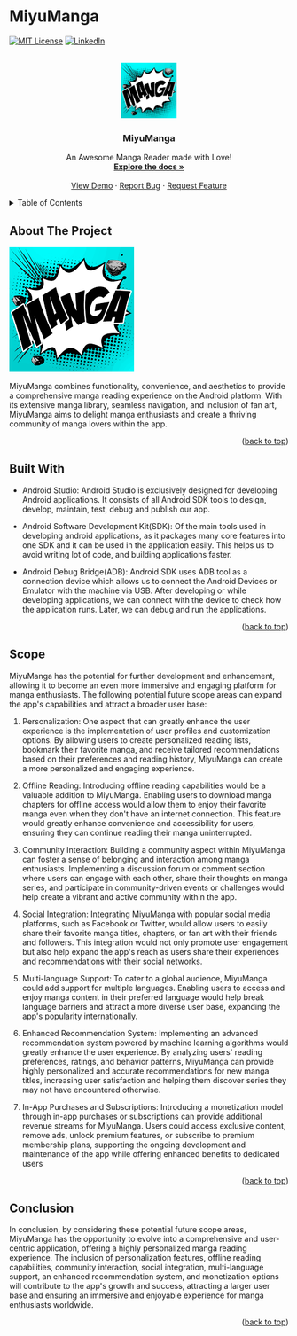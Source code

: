 # MiyuManga

<a name="readme-top"></a>

[![MIT License][license-shield]][license-url]
[![LinkedIn][linkedin-shield]][linkedin-url]


<!-- PROJECT LOGO -->
<br />
<div align="center">
  
  <a href="https://github.com/othneildrew/Best-README-Template">
    <img src="Images/images.png" alt="Logo" width="100" height="100">
  </a>
  <h3 align="center">MiyuManga</h3>

  <p align="center">
    An Awesome Manga Reader made with Love!
    <br />
    <a href="https://github.com/AshishKumarD/MiyuManga"><strong>Explore the docs »</strong></a>
    <br />
    <br />
    <a href="https://github.com/AshishKumarD/MiyuManga">View Demo</a>
    ·
    <a href="https://github.com/AshishKumarD/MiyuManga/issues">Report Bug</a>
    ·
    <a href="https://github.com/AshishKumarD/MiyuManga/issues">Request Feature</a>
  </p>
</div>

<!-- TABLE OF CONTENTS -->
<details>
  <summary>Table of Contents</summary>
  <ol>
    <li>
      <a>Introduction</a>
        <ul>
          <li><a href="#about-the-project">About the Project</a></li>
        </ul>
        <ul>
          <li><a href="#built-with">Built With</a></li>
        </ul>
    </li>
    <li><a href="#scope">Future Scope</a></li>
    <li><a href="#conclusion">Conclusion</a></li> 
  </ol>
</details>

## About The Project

[![Product Name Screen Shot][product-screenshot]](https://example.com)

MiyuManga combines functionality, convenience, and aesthetics to provide a comprehensive manga reading experience on the Android platform. With its extensive manga library, seamless navigation, and inclusion of fan art, MiyuManga aims to delight manga enthusiasts and create a thriving community of manga lovers within the app.

<p align="right">(<a href="#readme-top">back to top</a>)</p>



## Built With

* Android Studio:
Android Studio is exclusively designed for developing Android applications. It consists of all Android SDK tools to design, develop, maintain, test, debug and publish our app.

* Android Software Development Kit(SDK):
Of the main tools used in developing android applications, as it packages many core features into one SDK and it can be used in the application easily. This helps us to avoid writing lot of code, and building applications faster.

* Android Debug Bridge(ADB):
Android SDK uses ADB tool as a connection device which allows us to connect the Android Devices or Emulator with the machine via USB. After developing or while developing applications, we can connect with the device to check how the application runs. Later, we can debug and run the applications.


<p align="right">(<a href="#readme-top">back to top</a>)</p>

## Scope

MiyuManga has the potential for further development and enhancement, allowing it to become an even more immersive and engaging platform for manga enthusiasts. The following potential future scope areas can expand the app's capabilities and attract a broader user base:

1. Personalization: One aspect that can greatly enhance the user experience is the implementation of user profiles and customization options. By allowing users to create personalized reading lists, bookmark their favorite manga, and receive tailored recommendations based on their preferences and reading history, MiyuManga can create a more personalized and engaging experience.

2. Offline Reading: Introducing offline reading capabilities would be a valuable addition to MiyuManga. Enabling users to download manga chapters for offline access would allow them to enjoy their favorite manga even when they don't have an internet connection. This feature would greatly enhance convenience and accessibility for users, ensuring they can continue reading their manga uninterrupted.

3. Community Interaction: Building a community aspect within MiyuManga can foster a sense of belonging and interaction among manga enthusiasts. Implementing a discussion forum or comment section where users can engage with each other, share their thoughts on manga series, and participate in community-driven events or challenges would help create a vibrant and active community within the app.

4. Social Integration: Integrating MiyuManga with popular social media platforms, such as Facebook or Twitter, would allow users to easily share their favorite manga titles, chapters, or fan art with their friends and followers. This integration would not only promote user engagement but also help expand the app's reach as users share their experiences and recommendations with their social networks.

5. Multi-language Support: To cater to a global audience, MiyuManga could add support for multiple languages. Enabling users to access and enjoy manga content in their preferred language would help break language barriers and attract a more diverse user base, expanding the app's popularity internationally.

6. Enhanced Recommendation System: Implementing an advanced recommendation system powered by machine learning algorithms would greatly enhance the user experience. By analyzing users' reading preferences, ratings, and behavior patterns, MiyuManga can provide highly personalized and accurate recommendations for new manga titles, increasing user satisfaction and helping them discover series they may not have encountered otherwise.

7. In-App Purchases and Subscriptions: Introducing a monetization model through in-app purchases or subscriptions can provide additional revenue streams for MiyuManga. Users could access exclusive content, remove ads, unlock premium features, or subscribe to premium membership plans, supporting the ongoing development and maintenance of the app while offering enhanced benefits to dedicated users


<p align="right">(<a href="#readme-top">back to top</a>)</p>

## Conclusion

In conclusion, by considering these potential future scope areas, MiyuManga has the opportunity to evolve into a comprehensive and user-centric application, offering a highly personalized manga reading experience. The inclusion of personalization features, offline reading capabilities, community interaction, social integration, multi-language support, an enhanced recommendation system, and monetization options will contribute to the app's growth and success, attracting a larger user base and ensuring an immersive and enjoyable experience for manga enthusiasts worldwide.

<p align="right">(<a href="#readme-top">back to top</a>)</p>


 

<!-- MARKDOWN LINKS & IMAGES -->
<!-- https://www.markdownguide.org/basic-syntax/#reference-style-links -->
[contributors-shield]: https://img.shields.io/github/contributors/othneildrew/Best-README-Template.svg?style=for-the-badge
[contributors-url]: https://github.com/othneildrew/Best-README-Template/graphs/contributors

[license-shield]: https://img.shields.io/github/license/othneildrew/Best-README-Template.svg?style=for-the-badge
[license-url]: https://github.com/othneildrew/Best-README-Template/blob/master/LICENSE.txt
[linkedin-shield]: https://img.shields.io/badge/-LinkedIn-black.svg?style=for-the-badge&logo=linkedin&colorB=555
[linkedin-url]: https://linkedin.com/in/ashishkumard1111
[product-screenshot]: Images/images.png

